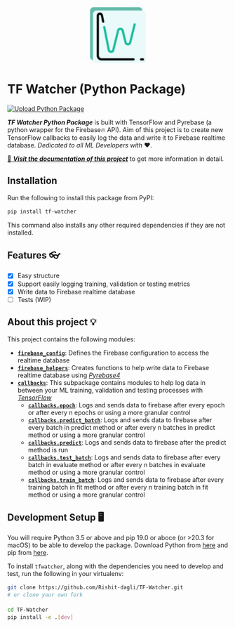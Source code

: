 <p align="center">
  <img src="../media/logo.png" height="128"/>
</p>


# TF Watcher (Python Package)

[![Upload Python Package](https://github.com/Rishit-dagli/TF-Watcher/actions/workflows/python-publish.yml/badge.svg?branch=main)](https://github.com/Rishit-dagli/TF-Watcher/actions/workflows/python-publish.yml)

_**TF Watcher Python Package**_ is built with TensorFlow and Pyrebase (a python wrapper for the Firebase🔥 API). 
Aim of this project is to create new TensorFlow callbacks to easily log the data and write it to Firebase realtime database. 
_Dedicated to all ML Developers with_ ❤️.

<!-- TODO: Add documentation link -->
[📄 _**Visit the documentation of this project**_](TODO) to get more information in detail.

## Installation

Run the following to install this package from PyPI:

```sh
pip install tf-watcher
```

This command also installs any other required dependencies if they are not installed.

## Features 👓

- [x] Easy structure
- [x] Support easily logging training, validation or testing metrics
- [x] Write data to Firebase realtime database
- [ ] Tests (WIP)

## About this project 💡

This project contains the following modules:

- [**`firebase_config`**](/firebase_config.py): Defines the Firebase configuration to access the realtime database
- [**`firebase_helpers`**](/firebase_helpers.py): Creates functions to help write data to Firebase realtime database using [_Pyrebase4_](https://github.com/nhorvath/Pyrebase4)
- [**`callbacks`**](/callbacks): This subpackage contains modules to help log data in between your ML training, validation and testing processes with [_TensorFlow_](http://tensorflow.org/)
    - [**`callbacks.epoch`**](/callbacks/epoch.py): Logs and sends data to firebase after every epoch or after every n epochs or using a more granular control
    - [**`callbacks.predict_batch`**](/callbacks/predict_batch.py): Logs and sends data to firebase after every batch in predict method or after every n batches in predict method or using a more granular control
    - [**`callbacks.predict`**](/callbacks/predict.py): Logs and sends data to firebase after the predict method is run
    - [**`callbacks.test_batch`**](/callbacks/test_batch.py): Logs and sends data to firebase after every batch in evaluate method or after every n batches in evaluate method or using a more granular control
    - [**`callbacks.train_batch`**](/callbacks/train_batch.py): Logs and sends data to firebase after every training batch in fit method or after every n training batch in fit method or using a more granular control

## Development Setup 🖥️

You will require Python 3.5 or above and pip 19.0 or aboce (or >20.3 for macOS) to be able to develop the package. Download Python from [here](https://www.python.org/downloads/) and pip from [here](https://pip.pypa.io/en/stable/installation/).

To install `tfwatcher`, along with the dependencies you need to develop and test, run the following in your virtualenv:

```sh
git clone https://github.com/Rishit-dagli/TF-Watcher.git
# or clone your own fork

cd TF-Watcher
pip install -e .[dev]
```